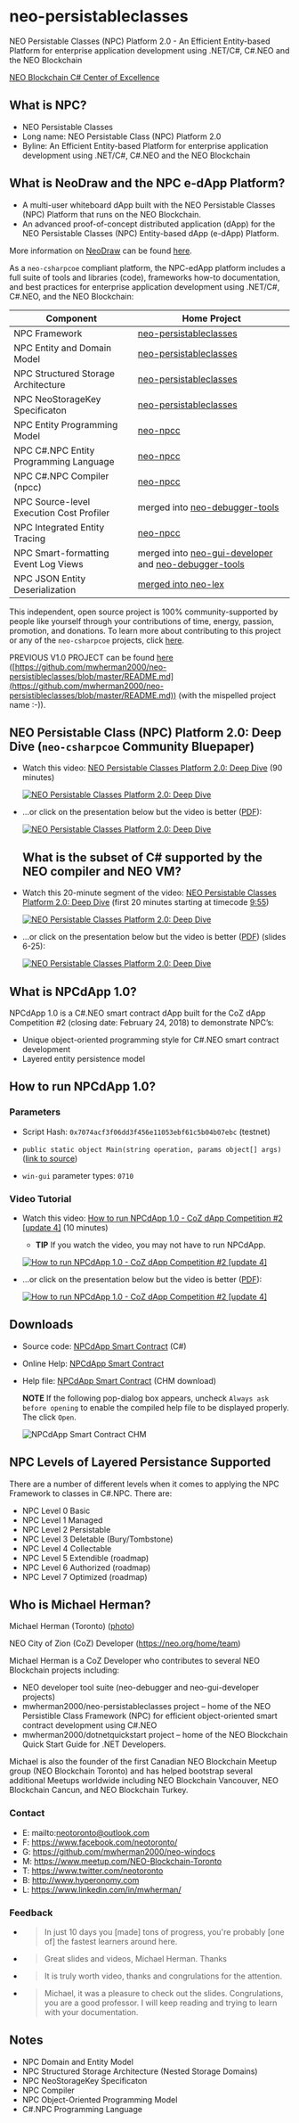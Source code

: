 # neo-persistableclasses

NEO Persistable Classes (NPC) Platform 2.0 - An Efficient Entity-based Platform for enterprise application development using .NET/C#, C#.NEO and the NEO Blockchain

[NEO Blockchain C# Center of Excellence](https://github.com/mwherman2000/neo-csharpcoe/blob/master/README.md)

## What is NPC?

* NEO Persistable Classes 
* Long name: NEO Persistable Class (NPC) Platform 2.0
* Byline: An Efficient Entity-based Platform for enterprise application development using .NET/C#, C#.NEO and the NEO Blockchain

## What is NeoDraw and the NPC e-dApp Platform?

* A multi-user whiteboard dApp built with the NEO Persistable Classes  (NPC) Platform that runs on the NEO Blockchain.
* An advanced proof-of-concept distributed application (dApp) for the NEO Persistable Classes (NPC) Entity-based dApp (e-dApp) Platform.

More information on [NeoDraw](https://github.com/mwherman2000/neo-npcc/blob/master/Docs/neodraw.md) can be found [here](https://github.com/mwherman2000/neo-npcc/blob/master/Docs/neodraw.md).

As a `neo-csharpcoe` compliant platform, the NPC-edApp platform includes a full suite of tools and libraries (code), frameworks how-to documentation, and best practices for enterprise application development using .NET/C#, C#.NEO, and the NEO Blockchain:

| Component | Home Project |
| --------- | ------------ |
| NPC Framework | [neo-persistableclasses](https://github.com/mwherman2000/neo-persistableclasses) |
| NPC Entity and Domain Model | [neo-persistableclasses](https://github.com/mwherman2000/neo-persistableclasses) |
| NPC Structured Storage Architecture | [neo-persistableclasses](https://github.com/mwherman2000/neo-persistableclasses) |
| NPC NeoStorageKey Specificaton | [neo-persistableclasses](https://github.com/mwherman2000/neo-persistableclasses) |
| NPC Entity Programming Model | [neo-npcc](https://github.com/mwherman2000/neo-npcc) |
| NPC C#.NPC Entity Programming Language | [neo-npcc](https://github.com/mwherman2000/neo-npcc) |
| NPC C#.NPC Compiler (npcc) | [neo-npcc](https://github.com/mwherman2000/neo-npcc) |
| NPC Source-level Execution Cost Profiler | merged into [neo-debugger-tools](https://github.com/CityOfZion/neo-debugger-tools) |
| NPC Integrated Entity Tracing | [neo-npcc](https://github.com/mwherman2000/neo-npcc) |
| NPC Smart-formatting Event Log Views | merged into [neo-gui-developer](https://github.com/CityOfZion/neo-gui-developer) and [neo-debugger-tools](https://github.com/CityOfZion/neo-debugger-tools) |
| NPC JSON Entity Deserialization | [merged into neo-lex](https://github.com/CityOfZion/neo-lux/pull/9) |

This independent, open source project is 100% community-supported by people like yourself through your contributions of time, energy, passion, promotion, and donations.  To learn more about contributing to this project or any of the `neo-csharpcoe` projects, click [here](https://github.com/mwherman2000/neo-csharpcoe/blob/master/CONTRIBUTE.md).

PREVIOUS V1.0 PROJECT can be found [here](https://github.com/mwherman2000/neo-persistibleclasses/blob/master/README.md) ([https://github.com/mwherman2000/neo-persistibleclasses/blob/master/README.md](https://github.com/mwherman2000/neo-persistibleclasses/blob/master/README.md)) (with the mispelled project name :-)). 

## NEO Persistable Class (NPC) Platform 2.0: Deep Dive (`neo-csharpcoe` Community Bluepaper)

* Watch this video: [NEO Persistable Classes Platform 2.0: Deep Dive](https://www.youtube.com/watch?v=Nj4-m2o94VE) (90 minutes)

   [![NEO Persistable Classes Platform 2.0: Deep Dive](https://img.youtube.com/vi/Nj4-m2o94VE/0.jpg)](https://www.youtube.com/watch?v=Nj4-m2o94VE) 

* ...or click on the presentation below but the video is better ([PDF](https://github.com/mwherman2000/neo-persistableclasses/blob/master/Docs/videos/NeoPersistableClasses-Bluepaper%20v2.24-Recording.pdf)):

    [![NEO Persistable Classes Platform 2.0: Deep Dive](https://img.youtube.com/vi/Nj4-m2o94VE/1.jpg)](https://github.com/mwherman2000/neo-persistableclasses/blob/master/Docs/videos/NeoPersistableClasses-Bluepaper%20v2.24-Recording.pdf)

    ## What is the subset of C# supported by the NEO compiler and NEO VM?

* Watch this 20-minute segment of the video: [NEO Persistable Classes Platform 2.0: Deep Dive](https://www.youtube.com/watch?v=qwteL1BiCjM&t=9m55s) (first 20 minutes starting at timecode [9:55](https://www.youtube.com/watch?v=Nj4-m2o94VE&t=9m55s))

   [![NEO Persistable Classes Platform 2.0: Deep Dive](https://img.youtube.com/vi/qwteL1BiCjM/0.jpg)](https://www.youtube.com/watch?v=Nj4-m2o94VE&t=9m55s) 

* ...or click on the presentation below but the video is better ([PDF](ttps://github.com/mwherman2000/neo-persistableclasses/blob/master/Docs/videos/NeoPersistableClasses-Bluepaper%20v2.24-Recording.pdf)) (slides 6-25):

    [![NEO Persistable Classes Platform 2.0: Deep Dive](https://img.youtube.com/vi/Nj4-m2o94VE/1.jpg)](https://github.com/mwherman2000/neo-persistableclasses/blob/master/Docs/videos/NeoPersistableClasses-Bluepaper%20v2.24-Recording.pdf)

## What is NPCdApp 1.0?

NPCdApp 1.0 is a C#.NEO smart contract dApp built for the CoZ dApp Competition #2 (closing date: February 24, 2018) to demonstrate NPC’s:
* Unique object-oriented programming style for C#.NEO smart contract development 
* Layered entity persistence model

## How to run NPCdApp 1.0?

### Parameters

* Script Hash: `0x7074acf3f06dd3f456e11053ebf61c5b04b07ebc` (testnet)

* `public static object Main(string operation, params object[] args)` ([link to source](https://github.com/mwherman2000/neo-persistibleclasses/blob/master/NPCdApp/NPCdApp.cs#L96))

* `win-gui` parameter types: `0710`

### Video Tutorial

* Watch this video: [How to run NPCdApp 1.0 - CoZ dApp Competition #2 [update 4]](https://www.youtube.com/watch?v=nEgWFsM9vqg) (10 minutes)

  * **TIP** If you watch the video, you may not have to run NPCdApp.

  [![How to run NPCdApp 1.0 - CoZ dApp Competition #2 [update 4]](https://img.youtube.com/vi/nEgWFsM9vqg/0.jpg)](https://www.youtube.com/watch?v=nEgWFsM9vqg)

* ...or click on the presentation below but the video is better ([PDF](https://github.com/mwherman2000/neo-persistibleclasses/blob/master/Docs/videos/NPCdApp-HowTo%20v0.4-Recording.pdf)):

    [![How to run NPCdApp 1.0 - CoZ dApp Competition #2 [update 4]](https://img.youtube.com/vi/nEgWFsM9vqg/1.jpg)](https://github.com/mwherman2000/neo-persistibleclasses/blob/master/Docs/videos/NPCdApp-HowTo%20v0.4-Recording.pdf)

## Downloads

* Source code: [NPCdApp Smart Contract](https://github.com/mwherman2000/neo-persistibleclasses/blob/master/NPCdApp/NPCdApp.cs) (C#)

* Online Help: [NPCdApp Smart Contract](https://documentation.help/NeoPersistableClass/)

* Help file: [NPCdApp Smart Contract](https://github.com/mwherman2000/neo-persistibleclasses/raw/master/Help/neo-persistibleclasses.chm) (CHM download)

  **NOTE** If the following pop-dialog box appears, uncheck `Always ask before opening` to enable the compiled help file to be displayed properly. The click `Open`.

  ![NPCdApp Smart Contract CHM](https://raw.githubusercontent.com/mwherman2000/neo-persistibleclasses/master/Docs/images/OpenFile-CHM.png)

## NPC Levels of Layered Persistance Supported

There are a number of different levels when it comes to applying the NPC Framework to classes in C#.NPC. There are:

*	NPC Level 0 Basic
*	NPC Level 1 Managed
*	NPC Level 2 Persistable
*	NPC Level 3 Deletable (Bury/Tombstone)
*	NPC Level 4 Collectable
*	NPC Level 5 Extendible (roadmap)
*	NPC Level 6 Authorized (roadmap)
* NPC Level 7 Optimized (roadmap)

## Who is Michael Herman?

Michael Herman (Toronto) ([photo](https://raw.githubusercontent.com/mwherman2000/neo-dotnetquickstart/master/EN-us/images/mwherman2000.jpg))

NEO City of Zion (CoZ) Developer (https://neo.org/home/team)

Michael Herman is a CoZ Developer who contributes to several NEO Blockchain projects including:
* NEO developer tool suite (neo-debugger and neo-gui-developer projects)
* mwherman2000/neo-persistableclasses project – home of the NEO Persistible Class Framework (NPC) for efficient object-oriented smart contract development using C#.NEO
* mwherman2000/dotnetquickstart project – home of the NEO Blockchain Quick Start Guide for .NET Developers. 

Michael is also the founder of the first Canadian NEO Blockchain Meetup group (NEO Blockchain Toronto) and has helped bootstrap several additional Meetups worldwide including NEO Blockchain Vancouver, NEO Blockchain Cancun, and NEO Blockchain Turkey.

### Contact

* E: mailto:neotoronto@outlook.com
* F: https://www.facebook.com/neotoronto/
* G: https://github.com/mwherman2000/neo-windocs
* M: https://www.meetup.com/NEO-Blockchain-Toronto
* T: https://www.twitter.com/neotoronto
* B: http://www.hyperonomy.com
* L: https://www.linkedin.com/in/mwherman/

### Feedback

* >In just 10 days you [made] tons of progress, you're probably [one of] the fastest learners around here. 
* >Great slides and videos, Michael Herman. Thanks
* >It is truly worth video, thanks and congrulations for the attention.
* >Michael, it was a pleasure to check out the slides. Congrulations, you are a good professor. I will keep reading and trying to learn with your documentation.

## Notes

* NPC Domain and Entity Model
* NPC Structured Storage Architecture (Nested Storage Domains)
* NPC NeoStorageKey Specificaton
* NPC Compiler
* NPC Object-Oriented Programming Model
* C#.NPC Programming Language
   

